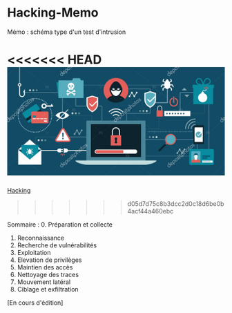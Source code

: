 # Hacking-Memo
Mémo : schéma type d'un test d'intrusion

<<<<<<< HEAD
![Hacking](screenshots/malware.jpg)
=======
[Hacking](screenshots/malware.jpg)
>>>>>>> d05d7d75c8b3dcc2d0c18d6be0b4acf44a460ebc

Sommaire :
0. Préparation et collecte
1. Reconnaissance
2. Recherche de vulnérabilités
3. Exploitation
4. Elevation de privilèges
5. Maintien des accès
6. Nettoyage des traces
7. Mouvement latéral
8. Ciblage et exfiltration

[En cours d'édition]
